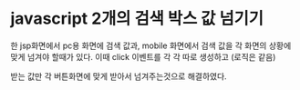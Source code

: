 # javascript 2개의 검색 박스 값 넘기기

한 jsp화면에서 pc용 화면에 검색 값과, mobile 화면에서 검색 값을 각 화면의 상황에 맞게 넘겨야 할때가 있다. 이때 click 이벤트를 각 각 따로 생성하고 (로직은 같음)

받는 값만 각 버튼화면에 맞게 받아서 넘겨주는것으로 해결하였다.
